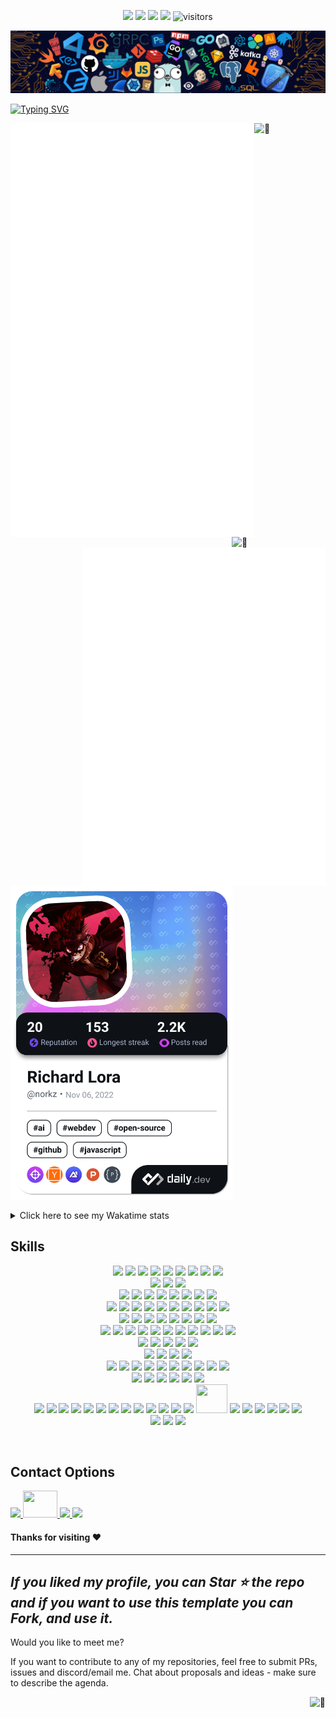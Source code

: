 <!-- my-icons -->
<p align="center">
    <a href="https://github.com/NorkzYT/NorkzYT" target="_blank" rel="noopener noreferrer">
    <img src="https://img.shields.io/badge/status-updating-brightgreen.svg"></a>
    <a href="https://github.com/NorkzYT/NorkzYT/graphs/contributors" target="_blank" rel="noopener noreferrer">
    <img src="https://img.shields.io/github/contributors/NorkzYT/NorkzYT?color=blue"></a>
    <a href="https://github.com/NorkzYT/NorkzYT/stargazers" target="_blank" rel="noopener noreferrer">
    <img src="https://img.shields.io/github/stars/NorkzYT/NorkzYT.svg?logo=github"></a>
    <a href="https://github.com/NorkzYT/NorkzYT/network/members" target="_blank" rel="noopener noreferrer">
    <img src="https://img.shields.io/github/forks/NorkzYT/NorkzYT.svg?color=blue&logo=github"></a>
    <img src="https://visitor-badge.laobi.icu/badge?page_id=NorkzYT.NorkzYT" alt="visitors"/>   
</p>

<!-- my-header-img -->
![](./src/header_.png)

<!-- my-ticker -->    
[![Typing SVG](https://readme-typing-svg.herokuapp.com?font=Square+Peg&size=50&color=019EFF&center=true&vCenter=true&width=500&height=60&lines=Hey%2C+I'm+Richard+Lora;A+Polymath+Technologist)](https://git.io/typing-svg)


<!-- My Metrics -->    
[<img align="left" width="390" alt="🦑" src="https://raw.githubusercontent.com/NorkzYT/NorkzYT/metrics-renders/general.svg">](#)
[<img align="right" width="150" alt="🦑" src="https://count.getloli.com/get/@:NorkzYT?theme=rule34">](https://youtu.be/9vZUbyM5PxY)


<!--
[<img align="right" width="390" alt="🦑" src="https://gist.githubusercontent.com/lowlighter/3c6eaedf50273adfb7a510822672f570/raw/medias.svg?p">](#)
<img align="right" width="390" height="31" alt="🦑" src="https://gist.githubusercontent.com/lowlighter/3c6eaedf50273adfb7a510822672f570/raw/placeholder.svg"> 
[<img align="left" width="390" alt="🦑" src="https://gist.githubusercontent.com/lowlighter/3c6eaedf50273adfb7a510822672f570/raw/sponsors.svg">](https://github.com/sponsors/lowlighter)
-->

[<img align="right" width="390" alt="🦑" src="https://raw.githubusercontent.com/NorkzYT/NorkzYT/metrics-renders/achievements.svg">](#)

<img width="100%" height="30" alt="🦑" src="https://gist.githubusercontent.com/lowlighter/3c6eaedf50273adfb7a510822672f570/raw/placeholder.svg"> 

<a href="https://app.daily.dev/norkz"><img src="https://github.com/NorkzYT/NorkzYT/blob/main/devcard.png" width="356" alt="Richard Lora's Dev Card"/></a>

<details>
  <summary>Click here to see my Wakatime stats</summary>
  <br />
  <a href="https://wakatime.com/@norkz"><img src="https://github-readme-stats.vercel.app/api/wakatime?username=norkz&theme=tokyonight&layout=compact" /></a>
</details>

<h2>Skills</h2>
<p align="center">
    <!-- Frontend Development -->
    <a href="https://reactjs.org/" target="_blank" rel="noopener noreferrer"><img src="https://skillicons.dev/icons?i=react" /></a>
    <a href="https://nextjs.org/" target="_blank" rel="noopener noreferrer"><img src="https://skillicons.dev/icons?i=nextjs" /></a>
    <a href="https://angular.io/" target="_blank" rel="noopener noreferrer"><img src="https://skillicons.dev/icons?i=angular" /></a>
    <a href="https://mui.com/" target="_blank" rel="noopener noreferrer"><img src="https://skillicons.dev/icons?i=materialui" /></a>
    <a href="https://tailwindcss.com/" target="_blank" rel="noopener noreferrer"><img src="https://skillicons.dev/icons?i=tailwind" /></a>
    <a href="https://sass-lang.com/" target="_blank" rel="noopener noreferrer"><img src="https://skillicons.dev/icons?i=sass" /></a>
    <a href="https://emotion.sh/" target="_blank" rel="noopener noreferrer"><img src="https://skillicons.dev/icons?i=emotion" /></a>
    <a href="https://www.styled-components.com/" target="_blank" rel="noopener noreferrer"><img src="https://skillicons.dev/icons?i=styledcomponents" /></a>
    <a href="https://getbootstrap.com/" target="_blank" rel="noopener noreferrer"><img src="https://skillicons.dev/icons?i=bootstrap" /></a>
    <br>
    <!-- CSS/HTML & Templating -->
    <a href="https://www.w3schools.com/html/" target="_blank" rel="noopener noreferrer"><img src="https://skillicons.dev/icons?i=html" /></a>
    <a href="https://www.w3schools.com/css/" target="_blank" rel="noopener noreferrer"><img src="https://skillicons.dev/icons?i=css" /></a>
    <a href="https://htmx.org/" target="_blank" rel="noopener noreferrer"><img src="https://skillicons.dev/icons?i=htmlx" /></a>
    <br>
    <!-- JavaScript & Frameworks -->
    <a href="https://www.javascript.com/" target="_blank" rel="noopener noreferrer"><img src="https://skillicons.dev/icons?i=js" /></a>
    <a href="https://www.typescriptlang.org/" target="_blank" rel="noopener noreferrer"><img src="https://skillicons.dev/icons?i=ts" /></a>
    <a href="https://jestjs.io/" target="_blank" rel="noopener noreferrer"><img src="https://skillicons.dev/icons?i=jest" /></a>
    <a href="https://www.npmjs.com/" target="_blank" rel="noopener noreferrer"><img src="https://skillicons.dev/icons?i=npm" /></a>
    <a href="https://yarnpkg.com/" target="_blank" rel="noopener noreferrer"><img src="https://skillicons.dev/icons?i=yarn" /></a>
    <a href="https://pnpm.io/" target="_blank" rel="noopener noreferrer"><img src="https://skillicons.dev/icons?i=pnpm" /></a>
    <a href="https://webpack.js.org/" target="_blank" rel="noopener noreferrer"><img src="https://skillicons.dev/icons?i=webpack" /></a>
    <a href="https://babeljs.io/" target="_blank" rel="noopener noreferrer"><img src="https://skillicons.dev/icons?i=babel" /></a>
    <br>
    <!-- Backend & Database -->
    <a href="https://nodejs.org/" target="_blank" rel="noopener noreferrer"><img src="https://skillicons.dev/icons?i=nodejs" /></a>
    <a href="https://expressjs.com" target="_blank" rel="noopener noreferrer"><img src="https://skillicons.dev/icons?i=express" /></a>
    <a href="https://flask.palletsprojects.com/" target="_blank" rel="noopener noreferrer"><img src="https://skillicons.dev/icons?i=flask" /></a>
    <a href="https://fastapi.tiangolo.com/" target="_blank" rel="noopener noreferrer"><img src="https://skillicons.dev/icons?i=fastapi" /></a>
    <a href="https://www.djangoproject.com" target="_blank" rel="noopener noreferrer"><img src="https://skillicons.dev/icons?i=django" /></a>
    <a href="https://www.prisma.io/" target="_blank" rel="noopener noreferrer"><img src="https://skillicons.dev/icons?i=prisma" /></a>
    <a href="https://www.mysql.com/" target="_blank" rel="noopener noreferrer"><img src="https://skillicons.dev/icons?i=mysql" /></a>
    <a href="https://www.postgresql.org/" target="_blank" rel="noopener noreferrer"><img src="https://skillicons.dev/icons?i=postgres" /></a>
    <a href="https://www.mongodb.com/" target="_blank" rel="noopener noreferrer"><img src="https://skillicons.dev/icons?i=mongodb" /></a>
    <a href="https://www.sqlite.org/index.html" target="_blank" rel="noopener noreferrer"><img src="https://skillicons.dev/icons?i=sqlite" /></a>
    <br>
    <!-- Programming Languages -->
    <a href="https://www.w3schools.com/c/c_intro.php" target="_blank" rel="noopener noreferrer"><img src="https://skillicons.dev/icons?i=c" /></a>
    <a href="https://www.w3schools.com/cs/index.php" target="_blank" rel="noopener noreferrer"><img src="https://skillicons.dev/icons?i=cs" /></a>
    <a href="https://www.w3schools.com/cpp/default.asp" target="_blank" rel="noopener noreferrer"><img src="https://skillicons.dev/icons?i=cpp" /></a>
    <a href="https://crystal-lang.org/" target="_blank" rel="noopener noreferrer"><img src="https://skillicons.dev/icons?i=crystal" /></a>
    <a href="https://go.dev/" target="_blank" rel="noopener noreferrer"><img src="https://skillicons.dev/icons?i=go" /></a>
    <a href="https://www.rust-lang.org/" target="_blank" rel="noopener noreferrer"><img src="https://skillicons.dev/icons?i=rust" /></a>
    <a href="https://www.w3schools.com/java/java_intro.asp" target="_blank" rel="noopener noreferrer"><img src="https://skillicons.dev/icons?i=java" /></a>
    <a href="https://www.swift.org/" target="_blank" rel="noopener noreferrer"><img src="https://skillicons.dev/icons?i=swift" /></a>
    <br>
    <!-- DevOps, Cloud, & Version Control -->
    <a href="https://git-scm.com/" target="_blank" rel="noopener noreferrer"><img src="https://skillicons.dev/icons?i=git" /></a>
    <a href="https://github.com/" target="_blank" rel="noopener noreferrer"><img src="https://skillicons.dev/icons?i=github" /></a>
    <a href="https://about.gitlab.com/" target="_blank" rel="noopener noreferrer"><img src="https://skillicons.dev/icons?i=gitlab" /></a>
    <a href="https://github.com/features/actions" target="_blank" rel="noopener noreferrer"><img src="https://skillicons.dev/icons?i=githubactions" /></a>
    <a href="https://docker.com/" target="_blank" rel="noopener noreferrer"><img src="https://skillicons.dev/icons?i=docker" /></a>
    <a href="https://kubernetes.io/" target="_blank" rel="noopener noreferrer"><img src="https://skillicons.dev/icons?i=kubernetes" /></a>
    <a href="https://vercel.com/" target="_blank" rel="noopener noreferrer"><img src="https://skillicons.dev/icons?i=vercel" /></a>
    <a href="https://cloudflare.com/" target="_blank" rel="noopener noreferrer"><img src="https://skillicons.dev/icons?i=cloudflare" /></a>
    <a href="https://aws.amazon.com/" target="_blank" rel="noopener noreferrer"><img src="https://skillicons.dev/icons?i=aws" /></a>
    <a href="https://firebase.google.com/" target="_blank" rel="noopener noreferrer"><img src="https://skillicons.dev/icons?i=firebase" /></a>
    <a href="https://gcp.cloud.google.com/" target="_blank" rel="noopener noreferrer"><img src="https://skillicons.dev/icons?i=gcp" /></a>
    <br>
    <!-- Testing & Monitoring -->
    <a href="https://www.cypress.io/" target="_blank" rel="noopener noreferrer"><img src="https://skillicons.dev/icons?i=cypress" /></a>
    <a href="https://jestjs.io/" target="_blank" rel="noopener noreferrer"><img src="https://skillicons.dev/icons?i=jest" /></a>
    <a href="https://www.selenium.dev/" target="_blank" rel="noopener noreferrer"><img src="https://skillicons.dev/icons?i=selenium" /></a>
    <a href="https://prometheus.io/" target="_blank" rel="noopener noreferrer"><img src="https://skillicons.dev/icons?i=prometheus" /></a>
    <a href="https://grafana.com/" target="_blank" rel="noopener noreferrer"><img src="https://skillicons.dev/icons?i=grafana" /></a>
    <br>
    <!-- Productivity & Collaboration Tools -->
    <a href="https://www.notion.so/" target="_blank" rel="noopener noreferrer"><img src="https://skillicons.dev/icons?i=notion" /></a>
    <a href="https://obsidian.md/" target="_blank" rel="noopener noreferrer"><img src="https://skillicons.dev/icons?i=obsidian" /></a>
    <a href="https://discord.com/" target="_blank" rel="noopener noreferrer"><img src="https://skillicons.dev/icons?i=discord" /></a>
    <a href="https://www.markdownguide.org/" target="_blank" rel="noopener noreferrer"><img src="https://skillicons.dev/icons?i=md" /></a>
    <br>
    <!-- Other Technologies -->
    <a href="https://www.debian.org/" target="_blank" rel="noopener noreferrer"><img src="https://skillicons.dev/icons?i=debian" /></a>
    <a href="https://www.linux.org/" target="_blank" rel="noopener noreferrer"><img src="https://skillicons.dev/icons?i=linux" /></a>
    <a href="https://ubuntu.com/" target="_blank" rel="noopener noreferrer"><img src="https://skillicons.dev/icons?i=ubuntu" /></a>
    <a href="https://linuxmint.com/" target="_blank" rel="noopener noreferrer"><img src="https://skillicons.dev/icons?i=mint" /></a>
    <a href="https://www.kali.org/" target="_blank" rel="noopener noreferrer"><img src="https://skillicons.dev/icons?i=kali" /></a>
    <a href="https://www.microsoft.com/en-us/windows?r=1" target="_blank" rel="noopener noreferrer"><img src="https://skillicons.dev/icons?i=windows" /></a>
    <a href="https://www.raspberrypi.com/" target="_blank" rel="noopener noreferrer"><img src="https://skillicons.dev/icons?i=raspberrypi" /></a>
    <a href="https://www.ansible.com/" target="_blank" rel="noopener noreferrer"><img src="https://skillicons.dev/icons?i=ansible" /></a>
    <a href="https://www.gnu.org/software/bash/" target="_blank" rel="noopener noreferrer"><img src="https://skillicons.dev/icons?i=bash" /></a>
    <a href="https://docs.microsoft.com/en-us/powershell/" target="_blank" rel="noopener noreferrer"><img src="https://skillicons.dev/icons?i=powershell" /></a>
    <br>
    <!-- Creative Tools -->
    <a href="https://www.figma.com/" target="_blank" rel="noopener noreferrer"><img src="https://skillicons.dev/icons?i=figma" /></a>
    <a href="https://www.adobe.com/products/photoshop.html" target="_blank" rel="noopener noreferrer"><img src="https://skillicons.dev/icons?i=ps" /></a>
    <a href="https://www.adobe.com/products/aftereffects.html" target="_blank" rel="noopener noreferrer"><img src="https://skillicons.dev/icons?i=ae" /></a>
    <a href="https://www.adobe.com/products/premiere.html" target="_blank" rel="noopener noreferrer"><img src="https://skillicons.dev/icons?i=pr" /></a>
    <a href="https://www.adobe.com/products/illustrator.html#modal-hash" target="_blank" rel="noopener noreferrer"><img src="https://skillicons.dev/icons?i=ai" /></a>
    <a href="https://www.blender.org/" target="_blank" rel="noopener noreferrer"><img src="https://skillicons.dev/icons?i=blender" /></a>
    <br>
    <!-- Additional Tools & Technologies -->
    <a href="https://bun.sh/" target="_blank" rel="noopener noreferrer"><img src="https://skillicons.dev/icons?i=bun" /></a>
    <a href="https://elysiajs.com/" target="_blank" rel="noopener noreferrer"><img src="https://skillicons.dev/icons?i=elysia" /></a>
    <a href="https://regex101.com/" target="_blank" rel="noopener noreferrer"><img src="https://skillicons.dev/icons?i=regex" /></a>
    <a href="https://supabase.com/" target="_blank" rel="noopener noreferrer"><img src="https://skillicons.dev/icons?i=supabase" /></a>
    <a href="https://code.visualstudio.com/" target="_blank" rel="noopener noreferrer"><img src="https://skillicons.dev/icons?i=vscode" /></a>
    <a href="https://pptr.dev/" target="_blank" rel="noopener noreferrer"><img src="https://skillicons.dev/icons?i=bots" /></a>
    <a href="https://discord.js.org/" target="_blank" rel="noopener noreferrer"><img src="https://skillicons.dev/icons?i=discordjs" /></a>
    <a href="https://www.tensorflow.org/" target="_blank" rel="noopener noreferrer"><img src="https://skillicons.dev/icons?i=tensorflow" /></a>
    <a href="https://www.anaconda.com/" target="_blank" rel="noopener noreferrer"><img src="https://skillicons.dev/icons?i=anaconda" /></a>
    <a href="https://rabbitmq-website.pages.dev/" target="_blank" rel="noopener noreferrer"><img src="https://skillicons.dev/icons?i=rabbitmq" /></a>
    <a href="https://www.postman.com/" target="_blank" rel="noopener noreferrer"><img src="https://skillicons.dev/icons?i=postman" /></a>
    <a href="https://www.nginx.com/" target="_blank" rel="noopener noreferrer"><img src="https://skillicons.dev/icons?i=nginx" /></a>
    <a href="https://www.elastic.co/elasticsearch" target="_blank" rel="noopener noreferrer"><img src="https://skillicons.dev/icons?i=elasticsearch" /></a>
    <a href="https://bitwarden.com/" target="_blank" rel="noopener noreferrer"><img src="https://www.vectorlogo.zone/logos/bitwarden/bitwarden-icon.svg" width="50" height="46"/></a>
    <a href="https://graphql.org/" target="_blank" rel="noopener noreferrer"><img src="https://skillicons.dev/icons?i=graphql" /></a>
    <a href="https://codepen.io/" target="_blank" rel="noopener noreferrer"><img src="https://skillicons.dev/icons?i=codepen" /></a>
    <a href="https://replit.com/" target="_blank" rel="noopener noreferrer"><img src="https://skillicons.dev/icons?i=replit" /></a>
    <a href="https://workers.cloudflare.com/" target="_blank" rel="noopener noreferrer"><img src="https://skillicons.dev/icons?i=workers" /></a>
    <a href="https://opencv.org/" target="_blank" rel="noopener noreferrer"><img src="https://skillicons.dev/icons?i=opencv" /></a>
    <a href="https://scikit-learn.org/stable/" target="_blank" rel="noopener noreferrer"><img src="https://skillicons.dev/icons?i=sklearn" /></a>
    <br>
    <!-- Dev Platforms & APIs -->
    <a href="https://stackoverflow.com/" target="_blank" rel="noopener noreferrer"><img src="https://skillicons.dev/icons?i=stackoverflow" /></a>
    <a href="https://dev.to/" target="_blank" rel="noopener noreferrer"><img src="https://skillicons.dev/icons?i=devto" /></a>
    <a href="https://vscodium.com/" target="_blank" rel="noopener noreferrer"><img src="https://skillicons.dev/icons?i=vscodium" /></a>
    <br>
</p>
<br>

<h2>Contact Options</h2>
<p>
    <a href="https://www.discordapp.com/users/282100214024896522" target="_blank" rel="noopener noreferrer">
    <img src=
    "https://skillicons.dev/icons?i=discord" />
    </a>
    <a href="mailto:richard@pcscorp.dev" target="_blank" rel="noopener noreferrer">
    <img  width="55" height="43" src=
    "https://imgur.com/tLzcLoU.png" />
    </a>
    <a href="https://twitter.com/PolymathNorkz" target="_blank" rel="noopener noreferrer">
    <img src=
    "https://skillicons.dev/icons?i=twitter" />
    </a>
    <a href="https://www.linkedin.com/in/richard-lora" target="_blank" rel="noopener noreferrer">
    <img src=
    "https://skillicons.dev/icons?i=linkedin" />
    </a>
</p>

<!--   GitHub stats graph -->
<!-- <h2> 📈 GitHub Activity Graph:</h2> -->

<!--  ![Norkz's GitHub activity graph](https://activity-graph.herokuapp.com/graph?username=NorkzYT&hide_border=true&theme=redical) -->




#### Thanks for visiting :heart:

---
  *If you liked my profile, you can Star ⭐ the repo and if you want to use this template you can Fork, and use it.*
---
Would you like to meet me?

If you want to contribute to any of my repositories, feel free to submit PRs, issues and discord/email me. Chat about proposals and ideas - make sure to describe the agenda.

[<img align="right" alt="🦑" src="https://user-images.githubusercontent.com/22963968/119890439-1ff29f00-bf38-11eb-8515-d0a9c3c8a6b6.png">](#)

<!-- Until that day: https://user-images.githubusercontent.com/22963968/159836902-a7553777-f1e2-49ed-90fc-9721322b3f44.png -->
<!-- The betrayer: https://user-images.githubusercontent.com/22963968/155458995-e4c24fff-d667-48cd-a1ce-1f66cd233a14.png -->
<!-- The world ender: https://user-images.githubusercontent.com/22963968/130322172-4e4996cd-eb3d-4013-9fc2-47e573413310.png -->
<!-- Farewell Miura: https://user-images.githubusercontent.com/22963968/119890439-1ff29f00-bf38-11eb-8515-d0a9c3c8a6b6.png -->
<!-- First steps with JavaScript: https://user-images.githubusercontent.com/22963968/114021347-e3c48b80-9870-11eb-8bc8-998bf39b4d0d.png -->

